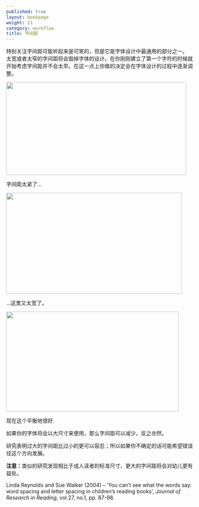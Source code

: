 ```yaml
---
published: true
layout: bookpage
weight: 21
category: workflow
title: 字间距
---
```


特别关注字间距可能听起来是可笑的，但是它是字体设计中最通用的部分之一。
太宽或者太窄的字间距将会毁掉字体的设计。在你刚刚建立了第一个字符的时候就开始考虑字间距并不会太早。在这一点上你做的决定会在字体设计的过程中逐渐调整。

<img src="images/Screen%20Shot%202012-12-06%20at%204.51.42%20PM.png" alt height="251" width="486">

字间距太紧了&hellip;

<img src="images/Screen%20Shot%202012-12-06%20at%204.51.16%20PM.png" alt height="273" width="474">

&hellip;这里又太宽了。

<img src="images/Screen%20Shot%202012-12-06%20at%204.49.50%20PM.png" alt height="270" width="466">

现在这个平衡地很好.

如果你的字体将会以大尺寸来使用，那么字间距可以减少。反之亦然。

研究表明过大的字间距比过小的更可以容忍；所以如果你不确定的话可能希望错误往这个方向发展。

<div class="note"><p><b>注意：</b>类似的研究发现相比于成人读者的标准尺寸，更大的字间距将会对幼儿更有益处。</p>

<p>Linda Reynolds and Sue Walker (2004) &ndash; ‘You can’t see what the words say: word spacing and
letter spacing in children’s reading books’, <i>Journal of Research in Reading</i>, vol 27, no.1,
pp. 87-98.</p></div>